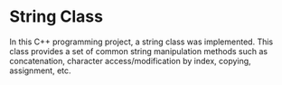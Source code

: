 # String Class

In this C++ programming project, a string class was implemented. This class provides a set of common string manipulation methods such as concatenation, character access/modification by index, copying, assignment, etc.
